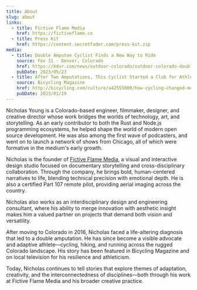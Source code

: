 ```yaml
---
title: About
slug: about
links:
  - title: Fictive Flame Media
    href: https://fictiveflame.co
  - title: Press Kit
    href: https://content.secretfader.com/press-kit.zip
media:
  - title: Double Amputee Cyclist Finds a New Way to Ride
    source: Fox 31 - Denver, Colorado
    href: https://kdvr.com/news/outdoor-colorado/outdoor-colorado-double-amputee-bicyclist-finds-a-new-way-to-ride/
    pubDate: 2023/05/23
  - title: After Two Amputations, This Cyclist Started a Club for Athletes Like Him
    source: Bicycling Magazine
    href: http://bicycling.com/culture/a42555000/how-cycling-changed-me-nicholas-young/
    pubDate: 2023/01/19
---
```

Nicholas Young is a Colorado-based engineer, filmmaker, designer, and creative director whose work bridges the worlds of technology, art, and storytelling. As an early contributor to both the Rust and Node.js programming ecosystems, he helped shape the world of modern open source development. He was also among the first wave of podcasters, and went on to launch a network of shows from Chicago, all of which were formative in the medium's early growth.

Nicholas is the founder of [Fictive Flame Media](https://fictiveflame.co), a visual and interactive design studio focused on documentary storytelling and cross-disciplinary collaboration. Through the company, he brings bold, human-centered narratives to life, blending technical precision with emotional depth. He is also a certified Part 107 remote pilot, providing aerial imaging across the country.

Nicholas also works as an interdisciplinary design and engineering consultant, where his ability to merge innovation with aesthetic insight makes him a valued partner on projects that demand both vision and versatility.

After moving to Colorado in 2016, Nicholas faced a life-altering diagnosis that led to a double amputation. He has since become a visible advocate and adaptive athlete&mdash;cycling, hiking, and running across the rugged Colorado landscape. His story has been featured in Bicycling Magazine and on local television for his resilience and athleticism.

Today, Nicholas continues to tell stories that explore themes of adaptation, creativity, and the interconnectedness of disciplines&mdash;both through his work at Fictive Flame Media and his broader creative practice.
